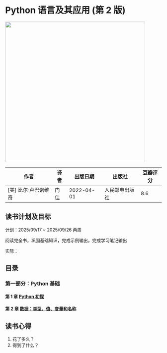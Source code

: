 # Python 语言及其应用 (第 2 版)

<img src="https://img1.doubanio.com/view/subject/l/public/s34148068.jpg" width="450">

| 作者                 | 译者 | 出版日期   | 出版社         | 豆瓣评分 |
| -------------------- | ---- | ---------- | -------------- | -------- |
| [美] 比尔·卢巴诺维奇 | 门佳 | 2022-04-01 | 人民邮电出版社 | 8.6      |

## 读书计划及目标

计划：2025/09/17 ~ 2025/09/26 两周

阅读完全书，巩固基础知识，完成示例输出，完成学习笔记输出

实际：

## 目录

### 第一部分：Python 基础

#### 第 1 章 [Python 初探](.//chapter-01/index.md)

#### 第 2 章 [数据：类型、值、变量和名称](./chapter-02/index.md)

## 读书心得

1. 花了多久？
2. 得到了什么？
